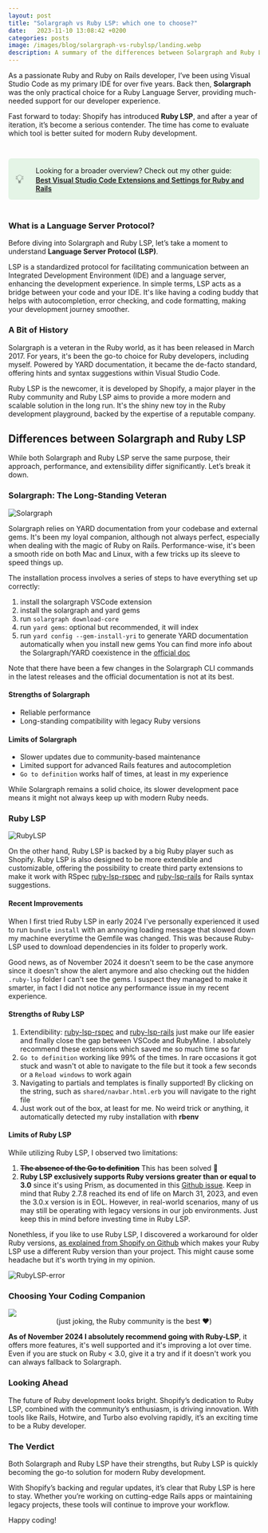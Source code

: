 ```yaml
---
layout: post
title: "Solargraph vs Ruby LSP: which one to choose?"
date:   2023-11-10 13:08:42 +0200
categories: posts
image: /images/blog/solargraph-vs-rubylsp/landing.webp
description: A summary of the differences between Solargraph and Ruby LSP with pros and cons, the state of Ruby Language Servers and which one you should use.
---
```


As a passionate Ruby and Ruby on Rails developer, I’ve been using Visual Studio Code as my primary IDE for over five years. Back then, **Solargraph** was the only practical choice for a Ruby Language Server, providing much-needed support for our developer experience.

Fast forward to today: Shopify has introduced **Ruby LSP**, and after a year of iteration, it’s become a serious contender. The time has come to evaluate which tool is better suited for modern Ruby development.

<div style="border-radius: 6px; padding: 1em; background-color: rgba(52, 183, 67, 0.12); display: flex; align-items: center; margin: 3em 0;">
  <div style="padding-right: 1em; font-size: x-large;">💡</div>
  <div>
    <p style="margin: 0; line-height: 1.5;">Looking for a broader overview? Check out my other guide:</p>
    <a href="/posts/setup-ruby-vscode" style="font-weight: 600;">Best Visual Studio Code Extensions and Settings for Ruby and Rails</a>
  </div>
</div>

### What is a Language Server Protocol?
Before diving into Solargraph and Ruby LSP, let’s take a moment to understand **Language Server Protocol (LSP)**.

LSP is a standardized protocol for facilitating communication between an Integrated Development Environment (IDE) and a language server, enhancing the development experience. In simple terms, LSP acts as a bridge between your code and your IDE. It's like having a coding buddy that helps with autocompletion, error checking, and code formatting, making your development journey smoother.

### A Bit of History
Solargraph is a veteran in the Ruby world, as it has been released in March 2017. For years, it's been the go-to choice for Ruby developers, including myself. Powered by YARD documentation, it became the de-facto standard, offering hints and syntax suggestions within Visual Studio Code.

Ruby LSP is the newcomer, it is developed by Shopify, a major player in the Ruby community and Ruby LSP aims to provide a more modern and scalable solution in the long run. It's the shiny new toy in the Ruby development playground, backed by the expertise of a reputable company.

## Differences between Solargraph and Ruby LSP
While both Solargraph and Ruby LSP serve the same purpose, their approach, performance, and extensibility differ significantly. Let’s break it down.

### Solargraph: The Long-Standing Veteran

![Solargraph](/images/blog/vscode/solargraph.webp)

Solargraph relies on YARD documentation from your codebase and external gems. It's been my loyal companion, although not always perfect, especially when dealing with the magic of Ruby on Rails. Performance-wise, it's been a smooth ride on both Mac and Linux, with a few tricks up its sleeve to speed things up.

The installation process involves a series of steps to have everything set up correctly:
1. install the solargraph VSCode extension
2. install the solargraph and yard gems
3. run `solargraph download-core`
4. run `yard gems`: optional but recommended, it will index
5. run `yard config --gem-install-yri` to generate YARD documentation automatically when you install new gems
You can find more info about the Solargraph/YARD coexistence in the [official doc]([text](https://solargraph.org/guides/yard))

Note that there have been a few changes in the Solargraph CLI commands in the latest releases and the official documentation is not at its best.

#### Strengths of Solargraph
- Reliable performance
- Long-standing compatibility with legacy Ruby versions

#### Limits of Solargraph
- Slower updates due to community-based maintenance
- Limited support for advanced Rails features and autocompletion
- `Go to definition` works half of times, at least in my experience

While Solargraph remains a solid choice, its slower development pace means it might not always keep up with modern Ruby needs.

### Ruby LSP

![RubyLSP](/images/blog/vscode/ruby_lsp.webp)

On the other hand, Ruby LSP is backed by a big Ruby player such as Shopify. Ruby LSP is also designed to be more extendible and customizable, offering the possibility to create third party extensions to make it work with RSpec [ruby-lsp-rspec](https://github.com/st0012/ruby-lsp-rspec) and [ruby-lsp-rails](https://github.com/Shopify/ruby-lsp-rails) for Rails syntax suggestions.

#### Recent Improvements

When I first tried Ruby LSP in early 2024 I've personally experienced it used to run `bundle install` with an annoying loading message that slowed down my machine everytime the Gemfile was changed. This was because Ruby-LSP used to download dependencies in its folder to properly work.

Good news, as of November 2024 it doesn't seem to be the case anymore since it doesn't show the alert anymore and also checking out the hidden `.ruby-lsp` folder I can't see the gems. I suspect they managed to make it smarter, in fact I did not notice any performance issue in my recent experience.

#### Strengths of Ruby LSP

1. Extendibility: [ruby-lsp-rspec](https://github.com/st0012/ruby-lsp-rspec) and [ruby-lsp-rails](https://github.com/Shopify/ruby-lsp-rails) just make our life easier and finally close the gap between VSCode and RubyMine. I absolutely recommend these extensions which saved me so much time so far
2. `Go to definition` working like 99% of the times. In rare occasions it got stuck and wasn't ot able to navigate to the file but it took a few seconds or a `Reload windows` to work again
3. Navigating to partials and templates is finally supported! By clicking on the string, such as `shared/navbar.html.erb` you will navigate to the right file
4. Just work out of the box, at least for me. No weird trick or anything, it automatically detected my ruby installation with **rbenv**

#### Limits of Ruby LSP

While utilizing Ruby LSP, I observed two limitations:

1. ~~**The absence of the Go to definition**~~ This has been solved 🎉
2. **Ruby LSP exclusively supports Ruby versions greater than or equal to 3.0** since it's using Prism, as documented in this [Github issue](https://github.com/Shopify/ruby-lsp/issues/1688). Keep in mind that Ruby 2.7.8 reached its end of life on March 31, 2023, and even the 3.0.x version is in EOL. However, in real-world scenarios, many of us may still be operating with legacy versions in our job environments. Just keep this in mind before investing time in Ruby LSP.

Nonethless, if you like to use Ruby LSP, I discovered a workaround for older Ruby versions, [as explained from Shopify on Github](https://github.com/Shopify/ruby-lsp/blob/74d2ab0926198ac2771b35b79d4f81574365497a/vscode/README.md?plain=1#L138) which makes your Ruby LSP use a different Ruby version than your project. This might cause some headache but it's worth trying in my opinion.

![RubyLSP-error](/images/blog/solargraph-vs-rubylsp/error.png)

### Choosing Your Coding Companion

<div>
  <img src="/images/blog/solargraph-vs-rubylsp/landing.webp" style="margin: auto;">
  <figcaption align="center">(just joking, the Ruby community is the best ♥️)</figcaption>
</div>

**As of November 2024 I absolutely recommend going with Ruby-LSP**, it offers more features, it's well supported and it's improving a lot over time. Even if you are stuck on Ruby < 3.0, give it a try and if it doesn't work you can always fallback to Solargraph.

### Looking Ahead

The future of Ruby development looks bright. Shopify’s dedication to Ruby LSP, combined with the community’s enthusiasm, is driving innovation. With tools like Rails, Hotwire, and Turbo also evolving rapidly, it’s an exciting time to be a Ruby developer.

### The Verdict
Both Solargraph and Ruby LSP have their strengths, but Ruby LSP is quickly becoming the go-to solution for modern Ruby development.

With Shopify’s backing and regular updates, it’s clear that Ruby LSP is here to stay. Whether you’re working on cutting-edge Rails apps or maintaining legacy projects, these tools will continue to improve your workflow.

Happy coding!
